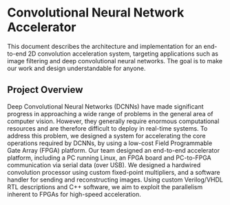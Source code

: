 # Convolutional Neural Network Accelerator

This document describes the architecture and implementation for an end-to-end 2D convolution acceleration system, targeting applications such as image filtering and deep convolutional neural networks. The goal is to make our work and design understandable for anyone.

## Project Overview

Deep Convolutional Neural Networks (DCNNs) have made significant progress in approaching a wide range of problems in the general area of computer vision. However, they generally require enormous computational resources and are therefore difficult to deploy in real-time systems. To address this problem, we designed a system for accelerating the core operations required by DCNNs, by using a low-cost Field Programmable Gate Array (FPGA) platform. Our team designed an end-to-end accelerator platform, including a PC running Linux, an FPGA board and PC-to-FPGA communication via serial data (over USB). We designed a hardwired convolution processor using custom fixed-point multipliers, and a software handler for sending and reconstructing images. Using custom Verilog/VHDL RTL descriptions and C++ software, we aim to exploit the parallelism inherent to FPGAs for high-speed acceleration.



